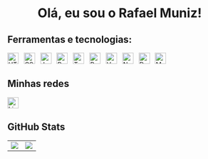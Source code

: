 <h1 align="center">Olá, eu sou o Rafael Muniz! </h1>

###

## Ferramentas e tecnologias:
<p>
  <img src="https://img.shields.io/badge/HTML5-282C34?logo=html5&logoColor=E34F26" alt="HTML5 logo" title="HTML5" height="25" />
&nbsp;
  <img src="https://img.shields.io/badge/CSS3-282C34?logo=css3&logoColor=1572B6" alt="CSS3 logo" title="CSS3" height="25" />
&nbsp;
  <img src="https://img.shields.io/badge/JavaScript-282C34?logo=javascript&logoColor=F7DF1E" alt="JavaScript logo" title="JavaScript" height="25" />
&nbsp;
  <img src="https://img.shields.io/badge/Python-282C34?logo=python&logoColor=1572B6" alt="Python logo" title="Python" height="25" />
&nbsp;
  <img src="https://img.shields.io/badge/TypeScript-282C34?logo=typescript&logoColor=3178C6" alt="TypeScript logo" title="TypeScript" height="25" />
&nbsp;
  <img src="https://img.shields.io/badge/React Native-282C34?logo=react&logoColor=61DAFB" alt="React Native logo" title="React Native" height="25" />
&nbsp;
  <img src="https://img.shields.io/badge/Vue-282C34?logo=vue&logoColor=1572B6" alt="Vue logo" title="Vue" height="25" />
&nbsp;
  <img src="https://img.shields.io/badge/Node-282C34?logo=node&logoColor=1572B6" alt="Node logo" title="Node" height="25" />
&nbsp;
  <img src="https://img.shields.io/badge/Docker-282C34?logo=docker&logoColor=1572B6" alt="Docker logo" title="Docker" height="25" />
&nbsp;
  <img src="https://img.shields.io/badge/MySQL-282C34?logo=mysql&logoColor=1572B6" alt="MySQL logo" title="MySQL" height="25" />
</p>

## Minhas redes

[<img src="https://img.shields.io/badge/LinkedIn-282C34?logo=linkedin&logoColor=0077B5" alt="LinkedIn logo" title="LinkedIn" height="25" />](https://www.linkedin.com/in/rafaelmnz/)

## GitHub Stats
<table>
<tr><td>

  <a href="https://github.com/anuraghazra/github-readme-stats" rel="noopener noreferrer" target="_blank">
    <img align="center" src="https://github-readme-stats.vercel.app/api?username=rafamnz&show_icons=true&theme=blue-green" />
  </a>

</td><td>

  <a href="https://github.com/anuraghazra/github-readme-stats" rel="noopener noreferrer" target="_blank" target="_blank">
    <img align="center" src="https://github-readme-stats.vercel.app/api/top-langs/?username=rafamnz&layout=compact&theme=blue-green" />
  </a>

</td></tr>
</table>
